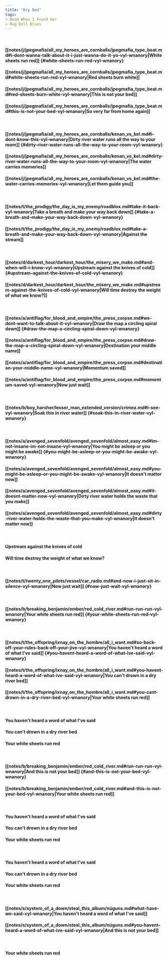 ```yaml
---
title: "Dry Bed"
tags:
- Dead When I Found Her
- Rag Doll Blues
---
```

&nbsp;
#### [[notes/j/jpegmafia/all_my_heroes_are_cornballs/jpegmafia_type_beat.md#i-dont-wanna-talk-about-it-i-just-wanna-do-it-yo-vyl-wnanory|White sheets run red]] {#white-sheets-run-red-vyl-wnanory}
#### [[notes/j/jpegmafia/all_my_heroes_are_cornballs/jpegmafia_type_beat.md#white-sheets-run-red-vyl-wnanory|Red sheets burn white]]
#### [[notes/j/jpegmafia/all_my_heroes_are_cornballs/jpegmafia_type_beat.md#red-sheets-burn-white-vyl-wnanory|This is not your bed]]
#### [[notes/j/jpegmafia/all_my_heroes_are_cornballs/jpegmafia_type_beat.md#this-is-not-your-bed-vyl-wnanory|So very far from home again]]
&nbsp;
#### [[notes/j/jpegmafia/all_my_heroes_are_cornballs/kenan_vs_kel.md#i-dont-know-this-vyl-wnanory|Dirty river water runs all the way to your room]] {#dirty-river-water-runs-all-the-way-to-your-room-vyl-wnanory}
#### [[notes/j/jpegmafia/all_my_heroes_are_cornballs/kenan_vs_kel.md#dirty-river-water-runs-all-the-way-to-your-room-vyl-wnanory|The water carries memories]]
#### [[notes/j/jpegmafia/all_my_heroes_are_cornballs/kenan_vs_kel.md#the-water-carries-memories-vyl-wnanory|Let them guide you]]
&nbsp;
#### [[notes/t/the_prodigy/the_day_is_my_enemy/roadblox.md#take-it-back-vyl-wnanory|Take a breath and make your way back down]] {#take-a-breath-and-make-your-way-back-down-vyl-wnanory}
#### [[notes/t/the_prodigy/the_day_is_my_enemy/roadblox.md#take-a-breath-and-make-your-way-back-down-vyl-wnanory|Against the stream]]
&nbsp;
#### [[notes/d/darkest_hour/darkest_hour/the_misery_we_make.md#and-when-will-i-know-vyl-wnanory|Upstream against the knives of cold]] {#upstream-against-the-knives-of-cold-vyl-wnanory}
#### [[notes/d/darkest_hour/darkest_hour/the_misery_we_make.md#upstream-against-the-knives-of-cold-vyl-wnanory|Will time destroy the weight of what we know?]]
&nbsp;
#### [[notes/a/antiflag/for_blood_and_empire/the_press_corpse.md#we-dont-want-to-talk-about-it-vyl-wnanory|Draw the map a circling spiral down]] {#draw-the-map-a-circling-spiral-down-vyl-wnanory}
#### [[notes/a/antiflag/for_blood_and_empire/the_press_corpse.md#draw-the-map-a-circling-spiral-down-vyl-wnanory|Destination your middle name]]
#### [[notes/a/antiflag/for_blood_and_empire/the_press_corpse.md#destination-your-middle-name-vyl-wnanory|Momentum saved]]
#### [[notes/a/antiflag/for_blood_and_empire/the_press_corpse.md#momentum-saved-vyl-wnanory|Now just wait]]
&nbsp;
#### [[notes/b/boy_harsher/lesser_man_extended_version/crimea.md#i-see-vyl-wnanory|Soak this in river water]] {#soak-this-in-river-water-vyl-wnanory}
&nbsp;
#### [[notes/a/avenged_sevenfold/avenged_sevenfold/almost_easy.md#im-not-insane-im-not-insane-vyl-wnanory|You might be asleep or you might be awake]] {#you-might-be-asleep-or-you-might-be-awake-vyl-wnanory}
#### [[notes/a/avenged_sevenfold/avenged_sevenfold/almost_easy.md#you-might-be-asleep-or-you-might-be-awake-vyl-wnanory|It doesn't matter now]]
#### [[notes/a/avenged_sevenfold/avenged_sevenfold/almost_easy.md#it-doesnt-matter-now-vyl-wnanory|Dirty river water holds the waste that you make]]
#### [[notes/a/avenged_sevenfold/avenged_sevenfold/almost_easy.md#dirty-river-water-holds-the-waste-that-you-make-vyl-wnanory|It doesn't matter now]]
&nbsp;
#### Upstream against the knives of cold
#### Will time destroy the weight of what we know?
&nbsp;
#### [[notes/t/twenty_one_pilots/vessel/car_radio.md#and-now-i-just-sit-in-silence-vyl-wnanory|Now just wait]] {#now-just-wait-vyl-wnanory}
&nbsp;
#### [[notes/b/breaking_benjamin/ember/red_cold_river.md#run-run-run-vyl-wnanory|Your white sheets run red]] {#your-white-sheets-run-red-vyl-wnanory}
&nbsp;
#### [[notes/t/the_offspring/ixnay_on_the_hombre/all_i_want.md#so-back-off-your-rules-back-off-your-jive-vyl-wnanory|You haven't heard a word of what I've said]] {#you-havent-heard-a-word-of-what-ive-said-vyl-wnanory}
#### [[notes/t/the_offspring/ixnay_on_the_hombre/all_i_want.md#you-havent-heard-a-word-of-what-ive-said-vyl-wnanory|You can't drown in a dry river bed]]
#### [[notes/t/the_offspring/ixnay_on_the_hombre/all_i_want.md#you-cant-drown-in-a-dry-river-bed-vyl-wnanory|Your white sheets run red]]
&nbsp;
#### You haven't heard a word of what I've said
#### You can't drown in a dry river bed
#### Your white sheets run red
&nbsp;
#### [[notes/b/breaking_benjamin/ember/red_cold_river.md#run-run-run-vyl-wnanory|And this is not your bed]] {#and-this-is-not-your-bed-vyl-wnanory}
#### [[notes/b/breaking_benjamin/ember/red_cold_river.md#and-this-is-not-your-bed-vyl-wnanory|Your white sheets run red]]
&nbsp;
#### You haven't heard a word of what I've said
#### You can't drown in a dry river bed
#### Your white sheets run red
&nbsp;
#### You haven't heard a word of what I've said
#### You can't drown in a dry river bed
#### Your white sheets run red
&nbsp;
#### [[notes/s/system_of_a_down/steal_this_album/nüguns.md#what-have-we-said-vyl-wnanory|You haven't heard a word of what I've said]]
#### [[notes/s/system_of_a_down/steal_this_album/nüguns.md#you-havent-heard-a-word-of-what-ive-said-vyl-wnanory|And this is not your bed]]
&nbsp;
#### Your white sheets run red

